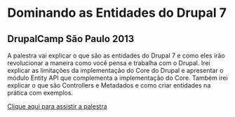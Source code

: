 Dominando as Entidades do Drupal 7
===

DrupalCamp São Paulo 2013
--

A palestra vai explicar o que são as entidades do Drupal 7 e como eles irão revolucionar a maneira como você pensa e trabalha com o Drupal. Irei explicar as limitações da implementação do Core do Drupal e apresentar o módulo Entity API que complementa a implementação do Core. Também irei explicar o que são Controllers e Metadados e como criar entidades na prática com exemplos.

[Clique aqui para assistir a palestra](http://alexweber.github.io/drupalcamp-sp)
